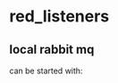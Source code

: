 # red_listeners

## local rabbit mq

can be started with:

<!-- podman run -it --rm --name dev-rabbitmq -p 5552:5552 -p 15672:15672 -p 5673:5673 -e RABBITMQ_SERVER_ADDITIONAL_ERL_ARGS='-rabbitmq_stream advertised_host localhost'  rabbitmq:3.13    -->
